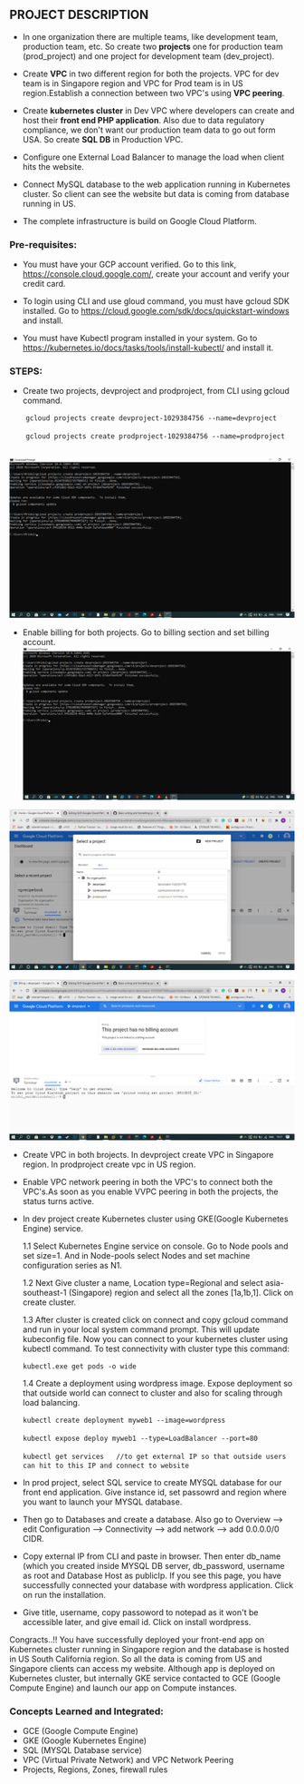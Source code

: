 ## PROJECT DESCRIPTION

- In one organization there are multiple teams, like development team, production team, etc. So create two **projects** one for production team (prod_project) and one project for development team (dev_project).

- Create **VPC** in two different region for both the projects. VPC for dev team is in Singapore region and VPC for Prod team is in US region.Establish a connection between two VPC's using **VPC peering**.

- Create **kubernetes cluster** in Dev VPC where developers can create and host their **front end PHP application**. Also due to data regulatory compliance, we don't want our production team data to go out form USA. So create **SQL DB** in Production VPC.

- Configure one External Load Balancer to manage the load when client hits the website.

- Connect MySQL database to the web application running in Kubernetes cluster. So client can see the website but data is coming from database running in US.

- The complete infrastructure is build on Google Cloud Platform.

### Pre-requisites:

- You must have your GCP account verified. Go to this link, https://console.cloud.google.com/, create your account and verify your credit card.

- To login using CLI and use gloud command, you must have gcloud SDK installed. Go to https://cloud.google.com/sdk/docs/quickstart-windows and install.

- You must have Kubectl program installed in your system. Go to https://kubernetes.io/docs/tasks/tools/install-kubectl/ and install it.

### STEPS:

- Create two projects, devproject and prodproject, from CLI using gcloud command.
```
    gcloud projects create devproject-1029384756 --name=devproject

    gcloud projects create prodproject-1029384756 --name=prodproject
    
```
![](/screenshots/Screenshot(56).png)

- Enable billing for both projects. Go to billing section and set billing account.![](/screenshots/Screenshot(56).png)

![](/screenshots/Screenshot(57).png)

![](/screenshots/Screenshot(58).png)

- Create VPC in both brojects. In devproject create VPC in Singapore region. In prodproject create vpc in US region.

- Enable VPC network peering in both the VPC's to connect both the VPC's.As soon as you enable VVPC peering in both the projects, the status turns active.

- In dev project create Kubernetes cluster using GKE(Google Kubernetes Engine) service.
  
  1.1 Select Kubernetes Engine service on console. Go to Node pools and set size=1. And in Node-pools select Nodes and set machine configuration series as N1.
  
  1.2 Next Give cluster a name, Location type=Regional and select asia-southeast-1 (Singapore) region and select all the zones [1a,1b,1]. Click on create cluster.
  
  1.3 After cluster is created click on connect and copy gcloud command and run in your local system command prompt. This will update kubeconfig file. Now you can connect to your kubernetes cluster using kubectl command. To test connectivity with cluster type this command:
  ```
  kubectl.exe get pods -o wide
  
  ```
  1.4 Create a deployment using wordpress image. Expose deployment so that outside world can connect to cluster and also for scaling through load balancing.
  
  ```
  kubectl create deployment myweb1 --image=wordpress
  
  kubectl expose deploy myweb1 --type=LoadBalancer --port=80
  
  kubectl get services   //to get external IP so that outside users can hit to this IP and connect to website
  
  ```
  
- In prod project, select SQL service to create MYSQL database for our front end application. Give instance id, set passowrd and region where you want to launch your MYSQL database.

- Then go to Databases and create a database. Also go to Overview --> edit Configuration --> Connectivity --> add network --> add 0.0.0.0/0 CIDR. 

- Copy external IP from CLI and paste in browser. Then enter db_name (which you created inside MYSQL DB server, db_password, username as root and Database Host as publicIp. If you see this page, you have successfully connected your database with wordpress application. Click on run the installation.

- Give title, username, copy passoword to notepad as it won't be accessible later, and give email id. Click on install wordpress.

Congracts..!! You have successfully deployed your front-end app on Kubernetes cluster running in Singapore region and the database is hosted in US South California region. So all the data is coming from US and Singapore clients can access my website. Although app is deployed on Kubernetes cluster, but internally GKE service contacted to GCE (Google Compute Engine) and launch our app on Compute instances.

### Concepts Learned and Integrated:

- GCE (Google Compute Engine)
- GKE (Google Kubernetes Engine)
- SQL (MYSQL Database service)
- VPC (Virtual Private Network) and VPC Network Peering
- Projects, Regions, Zones, firewall rules
